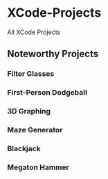 # XCode-Projects
All XCode Projects

<h2>Noteworthy Projects</h2>

<h3>Filter Glasses</h3>
<p></p>

<h3>First-Person Dodgeball</h3>
<p></p>

<h3>3D Graphing</h3>
<p></p>

<h3>Maze Generator</h3>
<p></p>

<h3>Blackjack</h3>
<p></p>

<h3>Megaton Hammer</h3>
<p></p>
